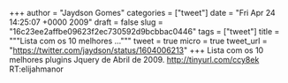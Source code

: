
+++
author = "Jaydson Gomes"
categories = ["tweet"]
date = "Fri Apr 24 14:25:07 +0000 2009"
draft = false
slug = "16c23ee2affbe09623f2ec730592d9bcbbac0446"
tags = ["tweet"]
title = """Lista com os 10 melhores ..."""
tweet = true
micro = true
tweet_url = "https://twitter.com/jaydson/status/1604006213"
+++
Lista com os 10 melhores plugins Jquery de Abril de 2009. http://tinyurl.com/ccy8ek
RT:elijahmanor
